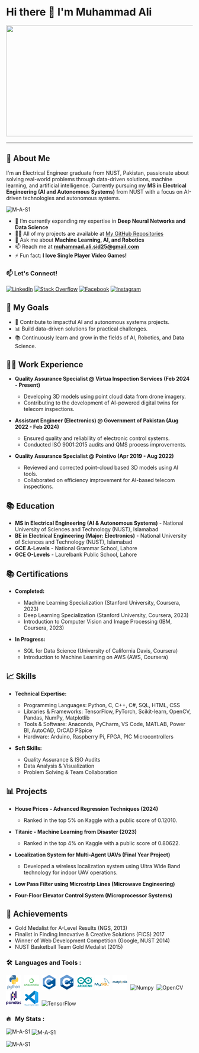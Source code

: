 # Hi there 👋 I'm Muhammad Ali

<div id="header" align="center">
  <img src="https://media.giphy.com/media/dWesBcTLavkZuG35MI/giphy.gif" width="600" height="300"/>
</div>

---

## 🚀 About Me
I'm an Electrical Engineer graduate from NUST, Pakistan, passionate about solving real-world problems through data-driven solutions, machine learning, and artificial intelligence. Currently pursuing my **MS in Electrical Engineering (AI and Autonomous Systems)** from NUST with a focus on AI-driven technologies and autonomous systems.

<p align="left"> <img src="https://komarev.com/ghpvc/?username=M-A-S1&label=Profile%20views&color=0e75b6&style=flat" alt="M-A-S1" /> </p>

- 🌱 I’m currently expanding my expertise in **Deep Neural Networks and Data Science**
- 👨‍💻 All of my projects are available at [My GitHub Repositories](https://github.com/M-A-S1?tab=repositories)
- 💬 Ask me about **Machine Learning, AI, and Robotics**
- 📫 Reach me at **muhammad.ali.sid25@gmail.com**
- ⚡ Fun fact: **I love Single Player Video Games!**

### 📫 Let's Connect!
<p align="left">
<a href="https://www.linkedin.com/in/muhammad-ali-sid/" target="blank"><img align="center" src="https://raw.githubusercontent.com/rahuldkjain/github-profile-readme-generator/master/src/images/icons/Social/linked-in-alt.svg" alt="LinkedIn" height="30" width="40" /></a>
<a href="https://stackoverflow.com/users/5058313/muhammad-ali-siddiqui" target="blank"><img align="center" src="https://raw.githubusercontent.com/rahuldkjain/github-profile-readme-generator/master/src/images/icons/Social/stack-overflow.svg" alt="Stack Overflow" height="30" width="40" /></a>
<a href="https://www.facebook.com/Muhammad.Ali.Siddiqui4/" target="blank"><img align="center" src="https://raw.githubusercontent.com/rahuldkjain/github-profile-readme-generator/master/src/images/icons/Social/facebook.svg" alt="Facebook" height="30" width="40" /></a>
<a href="https://www.instagram.com/malisiddiqui/" target="blank"><img align="center" src="https://raw.githubusercontent.com/rahuldkjain/github-profile-readme-generator/master/src/images/icons/Social/instagram.svg" alt="Instagram" height="30" width="40" /></a>
</p>

## 🎯 My Goals
- 🌟 Contribute to impactful AI and autonomous systems projects.
- 📊 Build data-driven solutions for practical challenges.
- 📚 Continuously learn and grow in the fields of AI, Robotics, and Data Science.

## 🧑‍💻 Work Experience
- **Quality Assurance Specialist @ Virtua Inspection Services (Feb 2024 - Present)**
   - Developing 3D models using point cloud data from drone imagery.
   - Contributing to the development of AI-powered digital twins for telecom inspections.

- **Assistant Engineer (Electronics) @ Government of Pakistan (Aug 2022 - Feb 2024)**
   - Ensured quality and reliability of electronic control systems.
   - Conducted ISO 9001:2015 audits and QMS process improvements.

- **Quality Assurance Specialist @ Pointivo (Apr 2019 - Aug 2022)**
   - Reviewed and corrected point-cloud based 3D models using AI tools.
   - Collaborated on efficiency improvement for AI-based telecom inspections.

## 📚 Education
- **MS in Electrical Engineering (AI & Autonomous Systems)** - National University of Sciences and Technology (NUST), Islamabad
- **BE in Electrical Engineering (Major: Electronics)** - National University of Sciences and Technology (NUST), Islamabad
- **GCE A-Levels** - National Grammar School, Lahore
- **GCE O-Levels** - Laurelbank Public School, Lahore

## 📚 Certifications
- **Completed:**
   - Machine Learning Specialization (Stanford University, Coursera, 2023)
   - Deep Learning Specialization (Stanford University, Coursera, 2023)
   - Introduction to Computer Vision and Image Processing (IBM, Coursera, 2023)

- **In Progress:**
   - SQL for Data Science (University of California Davis, Coursera)
   - Introduction to Machine Learning on AWS (AWS, Coursera)

## 📈 Skills
- **Technical Expertise:**
   - Programming Languages: Python, C, C++, C#, SQL, HTML, CSS
   - Libraries & Frameworks: TensorFlow, PyTorch, Scikit-learn, OpenCV, Pandas, NumPy, Matplotlib
   - Tools & Software: Anaconda, PyCharm, VS Code, MATLAB, Power BI, AutoCAD, OrCAD PSpice
   - Hardware: Arduino, Raspberry Pi, FPGA, PIC Microcontrollers

- **Soft Skills:**
   - Quality Assurance & ISO Audits
   - Data Analysis & Visualization
   - Problem Solving & Team Collaboration

## 📊 Projects
- **House Prices - Advanced Regression Techniques (2024)**
   - Ranked in the top 5% on Kaggle with a public score of 0.12010.

- **Titanic - Machine Learning from Disaster (2023)**
   - Ranked in the top 4% on Kaggle with a public score of 0.80622.

- **Localization System for Multi-Agent UAVs (Final Year Project)**
   - Developed a wireless localization system using Ultra Wide Band technology for indoor UAV operations.

- **Low Pass Filter using Microstrip Lines (Microwave Engineering)**

- **Four-Floor Elevator Control System (Microprocessor Systems)**

## 🏅 Achievements
- Gold Medalist for A-Level Results (NGS, 2013)
- Finalist in Finding Innovative & Creative Solutions (FICS) 2017
- Winner of Web Development Competition (Google, NUST 2014)
- NUST Basketball Team Gold Medalist (2015)

### 🛠 &nbsp;Languages and Tools :
<p>
<img src="https://github.com/devicons/devicon/blob/master/icons/python/python-original-wordmark.svg" title="Python"  alt="Python" width="40" height="40"/>&nbsp;
<img src="https://github.com/devicons/devicon/blob/master/icons/anaconda/anaconda-original-wordmark.svg" title="Anaconda"  alt="Anaconda" width="40" height="40"/>&nbsp;
<img src="https://raw.githubusercontent.com/devicons/devicon/master/icons/c/c-original.svg" title="C"  alt="C" width="40" height="40"/>&nbsp;
<img src="https://raw.githubusercontent.com/devicons/devicon/master/icons/cplusplus/cplusplus-original.svg" title="C++"  alt="C++" width="40" height="40"/>&nbsp;
<img src="https://github.com/devicons/devicon/blob/master/icons/arduino/arduino-original-wordmark.svg" title="Arduino"  alt="Arduino" width="40" height="40"/>&nbsp;
<img src="https://github.com/devicons/devicon/blob/master/icons/mysql/mysql-original-wordmark.svg" title="MySQL"  alt="MySQL" width="40" height="40"/>&nbsp;
<img src="https://github.com/devicons/devicon/blob/master/icons/matplotlib/matplotlib-original-wordmark.svg" title="Matplotlib"  alt="Matplotlib" width="40" height="40"/>&nbsp;
<img src="https://www.vectorlogo.zone/logos/numpy/numpy-icon.svg" title="Numpy"  alt="Numpy" width="40" height="40"/>&nbsp;
<img src="https://www.vectorlogo.zone/logos/opencv/opencv-icon.svg" title="OpenCV"  alt="OpenCV" width="40" height="40"/>&nbsp;
<img src="https://github.com/devicons/devicon/blob/master/icons/pandas/pandas-original-wordmark.svg" title="Pandas"  alt="Pandas" width="40" height="40"/>&nbsp;
<img src="https://github.com/devicons/devicon/blob/master/icons/vscode/vscode-original-wordmark.svg" title="VSCode"  alt="VSCode" width="40" height="40"/>&nbsp;
<img src="https://www.vectorlogo.zone/logos/tensorflow/tensorflow-icon.svg" title="TensorFlow"  alt="TensorFlow" width="40" height="40"/>&nbsp;
</p>

### 🔥 &nbsp; My Stats :
<p><img align="left" src="https://github-readme-stats.vercel.app/api/top-langs?username=M-A-S1&show_icons=true&locale=en&layout=compact&theme=tokyonight" alt="M-A-S1" /></p>

<p>&nbsp;<img align="center" src="https://github-readme-stats.vercel.app/api?username=M-A-S1&show_icons=true&locale=en&theme=tokyonight" alt="M-A-S1" /></p>

<p><img align="center" src="https://github-readme-streak-stats.herokuapp.com/?user=M-A-S1&theme=tokyonight" alt="M-A-S1" /></p>



